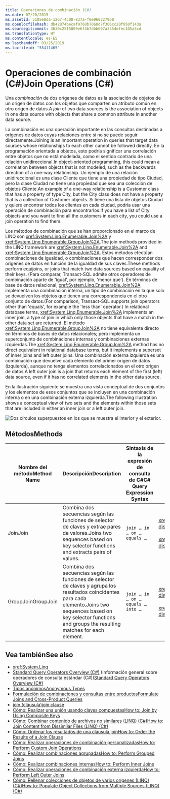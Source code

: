 ```yaml
---
title: Operaciones de combinación (C#)
ms.date: 07/20/2015
ms.assetid: 5105e0da-1267-4c00-837a-f0e9602279b8
ms.openlocfilehash: db42874becaf9760b7060d7f306cc20f950f143a
ms.sourcegitcommit: 3630c2515809e6f4b7dbb697a3354efec105a5cd
ms.translationtype: HT
ms.contentlocale: es-ES
ms.lasthandoff: 03/25/2019
ms.locfileid: "58411465"
---
```

# <a name="join-operations-c"></a><span data-ttu-id="c90c9-102">Operaciones de combinación (C#)</span><span class="sxs-lookup"><span data-stu-id="c90c9-102">Join Operations (C#)</span></span>
<span data-ttu-id="c90c9-103">Una *combinación* de dos orígenes de datos es la asociación de objetos de un origen de datos con los objetos que comparten un atributo común en otro origen de datos.</span><span class="sxs-lookup"><span data-stu-id="c90c9-103">A *join* of two data sources is the association of objects in one data source with objects that share a common attribute in another data source.</span></span>  
  
 <span data-ttu-id="c90c9-104">La combinación es una operación importante en las consultas destinadas a orígenes de datos cuyas relaciones entre sí no se puede seguir directamente.</span><span class="sxs-lookup"><span data-stu-id="c90c9-104">Joining is an important operation in queries that target data sources whose relationships to each other cannot be followed directly.</span></span> <span data-ttu-id="c90c9-105">En la programación orientada a objetos, esto podría significar una correlación entre objetos que no está modelada, como el sentido contrario de una relación unidireccional.</span><span class="sxs-lookup"><span data-stu-id="c90c9-105">In object-oriented programming, this could mean a correlation between objects that is not modeled, such as the backwards direction of a one-way relationship.</span></span> <span data-ttu-id="c90c9-106">Un ejemplo de una relación unidireccional es una clase Cliente que tiene una propiedad de tipo Ciudad, pero la clase Ciudad no tiene una propiedad que sea una colección de objetos Cliente.</span><span class="sxs-lookup"><span data-stu-id="c90c9-106">An example of a one-way relationship is a Customer class that has a property of type City, but the City class does not have a property that is a collection of Customer objects.</span></span> <span data-ttu-id="c90c9-107">Si tiene una lista de objetos Ciudad y quiere encontrar todos los clientes en cada ciudad, podría usar una operación de combinación para encontrarlos.</span><span class="sxs-lookup"><span data-stu-id="c90c9-107">If you have a list of City objects and you want to find all the customers in each city, you could use a join operation to find them.</span></span>  
  
 <span data-ttu-id="c90c9-108">Los métodos de combinación que se han proporcionado en el marco de LINQ son <xref:System.Linq.Enumerable.Join%2A> y <xref:System.Linq.Enumerable.GroupJoin%2A>.</span><span class="sxs-lookup"><span data-stu-id="c90c9-108">The join methods provided in the LINQ framework are <xref:System.Linq.Enumerable.Join%2A> and <xref:System.Linq.Enumerable.GroupJoin%2A>.</span></span> <span data-ttu-id="c90c9-109">Estos métodos efectúan combinaciones de igualdad, o combinaciones que hacen corresponder dos orígenes de datos en función de la igualdad de sus claves.</span><span class="sxs-lookup"><span data-stu-id="c90c9-109">These methods perform equijoins, or joins that match two data sources based on equality of their keys.</span></span> <span data-ttu-id="c90c9-110">(Para comparar, Transact-SQL admite otros operadores de combinación aparte de 'igual', por ejemplo, 'menor que'). En términos de base de datos relacional, <xref:System.Linq.Enumerable.Join%2A> implementa una combinación interna, un tipo de combinación en la que solo se devuelven los objetos que tienen una correspondencia en el otro conjunto de datos.</span><span class="sxs-lookup"><span data-stu-id="c90c9-110">(For comparison, Transact-SQL supports join operators other than 'equals', for example the 'less than' operator.) In relational database terms, <xref:System.Linq.Enumerable.Join%2A> implements an inner join, a type of join in which only those objects that have a match in the other data set are returned.</span></span> <span data-ttu-id="c90c9-111">El método <xref:System.Linq.Enumerable.GroupJoin%2A> no tiene equivalente directo en términos de bases de datos relacionales; pero implementa un superconjunto de combinaciones internas y combinaciones externas izquierdas.</span><span class="sxs-lookup"><span data-stu-id="c90c9-111">The <xref:System.Linq.Enumerable.GroupJoin%2A> method has no direct equivalent in relational database terms, but it implements a superset of inner joins and left outer joins.</span></span> <span data-ttu-id="c90c9-112">Una combinación externa izquierda es una combinación que devuelve cada elemento del primer origen de datos (izquierda), aunque no tenga elementos correlacionados en el otro origen de datos.</span><span class="sxs-lookup"><span data-stu-id="c90c9-112">A left outer join is a join that returns each element of the first (left) data source, even if it has no correlated elements in the other data source.</span></span>  
  
 <span data-ttu-id="c90c9-113">En la ilustración siguiente se muestra una vista conceptual de dos conjuntos y los elementos de esos conjuntos que se incluyen en una combinación interna o en una combinación externa izquierda.</span><span class="sxs-lookup"><span data-stu-id="c90c9-113">The following illustration shows a conceptual view of two sets and the elements within those sets that are included in either an inner join or a left outer join.</span></span>  
  
 ![Dos círculos superpuestos en los que se muestra el interior y el exterior.](./media/join-operations/join-method-overlapping-circles.png)  
  
## <a name="methods"></a><span data-ttu-id="c90c9-115">Métodos</span><span class="sxs-lookup"><span data-stu-id="c90c9-115">Methods</span></span>  
  
|<span data-ttu-id="c90c9-116">Nombre del método</span><span class="sxs-lookup"><span data-stu-id="c90c9-116">Method Name</span></span>|<span data-ttu-id="c90c9-117">Descripción</span><span class="sxs-lookup"><span data-stu-id="c90c9-117">Description</span></span>|<span data-ttu-id="c90c9-118">Sintaxis de la expresión de consulta de C#</span><span class="sxs-lookup"><span data-stu-id="c90c9-118">C# Query Expression Syntax</span></span>|<span data-ttu-id="c90c9-119">Más información</span><span class="sxs-lookup"><span data-stu-id="c90c9-119">More Information</span></span>|  
|-----------------|-----------------|---------------------------------|----------------------|  
|<span data-ttu-id="c90c9-120">Join</span><span class="sxs-lookup"><span data-stu-id="c90c9-120">Join</span></span>|<span data-ttu-id="c90c9-121">Combina dos secuencias según las funciones de selector de claves y extrae pares de valores.</span><span class="sxs-lookup"><span data-stu-id="c90c9-121">Joins two sequences based on key selector functions and extracts pairs of values.</span></span>|`join … in … on … equals …`|<xref:System.Linq.Enumerable.Join%2A?displayProperty=nameWithType><br /><br /> <xref:System.Linq.Queryable.Join%2A?displayProperty=nameWithType>|  
|<span data-ttu-id="c90c9-122">GroupJoin</span><span class="sxs-lookup"><span data-stu-id="c90c9-122">GroupJoin</span></span>|<span data-ttu-id="c90c9-123">Combina dos secuencias según las funciones de selector de claves y agrupa los resultados coincidentes para cada elemento.</span><span class="sxs-lookup"><span data-stu-id="c90c9-123">Joins two sequences based on key selector functions and groups the resulting matches for each element.</span></span>|`join … in … on … equals … into …`|<xref:System.Linq.Enumerable.GroupJoin%2A?displayProperty=nameWithType><br /><br /> <xref:System.Linq.Queryable.GroupJoin%2A?displayProperty=nameWithType>|  
  
## <a name="see-also"></a><span data-ttu-id="c90c9-124">Vea también</span><span class="sxs-lookup"><span data-stu-id="c90c9-124">See also</span></span>

- <xref:System.Linq>
- <span data-ttu-id="c90c9-125">[Standard Query Operators Overview (C#)](../../../../csharp/programming-guide/concepts/linq/standard-query-operators-overview.md) (Información general sobre operadores de consulta estándar (C#))</span><span class="sxs-lookup"><span data-stu-id="c90c9-125">[Standard Query Operators Overview (C#)](../../../../csharp/programming-guide/concepts/linq/standard-query-operators-overview.md)</span></span>
- [<span data-ttu-id="c90c9-126">Tipos anónimos</span><span class="sxs-lookup"><span data-stu-id="c90c9-126">Anonymous Types</span></span>](../../../../csharp/programming-guide/classes-and-structs/anonymous-types.md)
- [<span data-ttu-id="c90c9-127">Formulación de combinaciones y consultas entre productos</span><span class="sxs-lookup"><span data-stu-id="c90c9-127">Formulate Joins and Cross-Product Queries</span></span>](../../../../framework/data/adonet/sql/linq/formulate-joins-and-cross-product-queries.md)
- [<span data-ttu-id="c90c9-128">join (cláusula)</span><span class="sxs-lookup"><span data-stu-id="c90c9-128">join clause</span></span>](../../../../csharp/language-reference/keywords/join-clause.md)
- [<span data-ttu-id="c90c9-129">Cómo: Realizar una unión usando claves compuestas</span><span class="sxs-lookup"><span data-stu-id="c90c9-129">How to: Join by Using Composite Keys</span></span>](../../../../csharp/programming-guide/linq-query-expressions/how-to-join-by-using-composite-keys.md)
- [<span data-ttu-id="c90c9-130">Cómo: Combinar contenido de archivos no similares (LINQ) (C#)</span><span class="sxs-lookup"><span data-stu-id="c90c9-130">How to: Join Content from Dissimilar Files (LINQ) (C#)</span></span>](../../../../csharp/programming-guide/concepts/linq/how-to-join-content-from-dissimilar-files-linq.md)
- [<span data-ttu-id="c90c9-131">Cómo: Ordenar los resultados de una cláusula join</span><span class="sxs-lookup"><span data-stu-id="c90c9-131">How to: Order the Results of a Join Clause</span></span>](../../../../csharp/programming-guide/linq-query-expressions/how-to-order-the-results-of-a-join-clause.md)
- [<span data-ttu-id="c90c9-132">Cómo: Realizar operaciones de combinación personalizadas</span><span class="sxs-lookup"><span data-stu-id="c90c9-132">How to: Perform Custom Join Operations</span></span>](../../../../csharp/programming-guide/linq-query-expressions/how-to-perform-custom-join-operations.md)
- [<span data-ttu-id="c90c9-133">Cómo: Realizar combinaciones agrupadas</span><span class="sxs-lookup"><span data-stu-id="c90c9-133">How to: Perform Grouped Joins</span></span>](../../../../csharp/programming-guide/linq-query-expressions/how-to-perform-grouped-joins.md)
- [<span data-ttu-id="c90c9-134">Cómo: Realizar combinaciones internas</span><span class="sxs-lookup"><span data-stu-id="c90c9-134">How to: Perform Inner Joins</span></span>](../../../../csharp/programming-guide/linq-query-expressions/how-to-perform-inner-joins.md)
- [<span data-ttu-id="c90c9-135">Cómo: Realizar operaciones de combinación externa izquierda</span><span class="sxs-lookup"><span data-stu-id="c90c9-135">How to: Perform Left Outer Joins</span></span>](../../../../csharp/programming-guide/linq-query-expressions/how-to-perform-left-outer-joins.md)
- [<span data-ttu-id="c90c9-136">Cómo: Rellenar colecciones de objetos de varios orígenes (LINQ) (C#)</span><span class="sxs-lookup"><span data-stu-id="c90c9-136">How to: Populate Object Collections from Multiple Sources (LINQ) (C#)</span></span>](../../../../csharp/programming-guide/concepts/linq/how-to-populate-object-collections-from-multiple-sources-linq.md)
